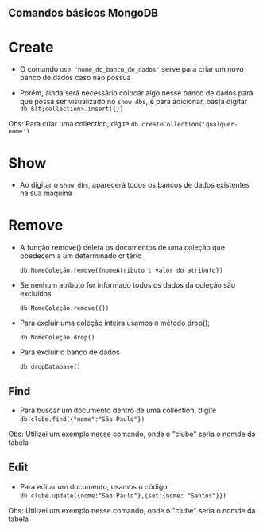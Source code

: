## Comandos básicos MongoDB

# Create

* O comando `use "nome_do_banco_de_dados"` serve para criar um novo banco de dados caso não possua

* Porém, ainda será necessário colocar algo nesse banco de dados para que possa ser visualizado no `show dbs`, e para adicionar, basta digitar `db.&lt;collection>.insert({})`

Obs: Para criar uma collection, digite `db.createCollection('qualquer-nome')`

# Show

* Ao digitar o `show dbs`, aparecerá todos os bancos de dados existentes na sua máquina

# Remove

* A função remove() deleta os documentos de uma coleção que obedecem a um determinado critério

    `db.NomeColeção.remove({nomeAtributo : valor do atributo})`

* Se nenhum atributo for informado todos os dados da coleção são excluídos

    `db.NomeColeção.remove({})`

* Para excluir uma coleção inteira usamos o método drop();

    `db.NomeColeção.drop()`

* Para excluir o banco de dados

    `db.dropDatabase()`

## Find

* Para buscar um documento dentro de uma collection, digite `db.clube.find({"nome":"São Paulo"})` 

Obs: Utilizei um exemplo nesse comando, onde o "clube" seria o nomde da tabela

## Edit

* Para editar um documento, usamos o código `db.clube.update({nome:"São Paulo"},{set:{nome: "Santos"}})`

Obs: Utilizei um exemplo nesse comando, onde o "clube" seria o nomde da tabela

